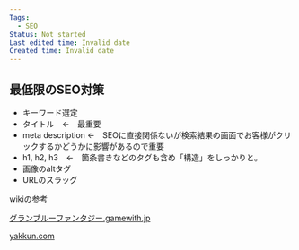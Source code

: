 ```yaml
---
Tags:
  - SEO
Status: Not started
Last edited time: Invalid date
Created time: Invalid date
---
```

## 最低限のSEO対策

- キーワード選定
- タイトル　←　最重要
- meta description ←　SEOに直接関係ないが検索結果の画面でお客様がクリックするかどうかに影響があるので重要
- h1, h2, h3　←　箇条書きなどのタグも含め「構造」をしっかりと。
- 画像のaltタグ
- URLのスラッグ

  

wikiの参考

[グランブルーファンタジー.gamewith.jp](http://xn--bck3aza1a2if6kra4ee0hf.gamewith.jp/)

[yakkun.com](http://yakkun.com/)